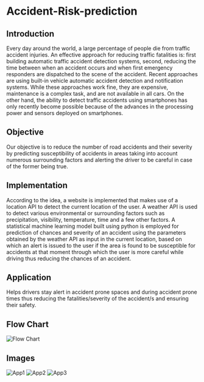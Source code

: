 # Accident-Risk-prediction
<h2>Introduction</h2>
Every day around the world, a large percentage of people die from traffic accident injuries. An effective approach for reducing traffic fatalities is: first building automatic traffic accident detection systems, second, reducing the time between when an accident occurs and when first emergency responders are dispatched to the scene of the accident. Recent approaches are using built-in vehicle automatic accident detection and notification systems. While these approaches work fine, they are expensive, maintenance is a complex task, and are not available in all cars. On the other hand, the ability to detect traffic accidents using smartphones has only recently become possible because of the advances in the processing power and sensors deployed on smartphones.
 
<h2>Objective</h2>
Our objective is to reduce the number of road accidents and their severity by predicting susceptibility of accidents in areas taking into account numerous surrounding factors and alerting the driver to be careful in case of the former being true.
 



<h2>Implementation</h2>
According to the idea, a website is implemented that makes use of a location API to detect the current location of the user. A weather API is used to detect various environmental or surrounding factors such as precipitation, visibility, temperature, time and a few other factors. A statistical machine learning model built using python is employed for prediction of chances and severity of an accident using the parameters obtained by the weather API as input in the current location, based on which an alert is issued to the user if the area is found to be susceptible for accidents at that moment through which the user is more careful while driving thus reducing the chances of an accident.
 
<h2>Application</h2>
Helps drivers stay alert in accident prone spaces and during accident prone times thus reducing the fatalities/severity of the accident/s and ensuring their safety.

<h2>Flow Chart</h2>

![Flow Chart](https://user-images.githubusercontent.com/63184549/96331779-c0691280-107d-11eb-8d79-bc5f3982ac60.png)

<h2>Images</h2>

![App1](https://user-images.githubusercontent.com/63184549/97114310-cdd56b00-1715-11eb-9906-b16feb46b707.PNG)
![App2](https://user-images.githubusercontent.com/63184549/97114317-daf25a00-1715-11eb-90ae-188339255683.PNG)
![App3](https://user-images.githubusercontent.com/63184549/97114806-bba8fc00-1718-11eb-80bd-a98a01973315.PNG)

